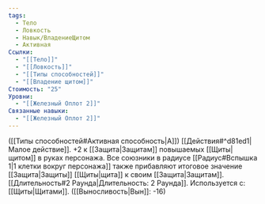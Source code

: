 ```yaml
---
tags:
  - Тело
  - Ловкость
  - Навык/ВладениеЩитом
  - Активная
Ссылки:
  - "[[Тело]]"
  - "[[Ловкость]]"
  - "[[Типы способностей]]"
  - "[[Владение щитом]]"
Стоимость: "25"
Уровни:
  - "[[Железный Оплот 2]]"
Связанные навыки:
  - "[[Железный Оплот 2]]"
---
```

([[Типы способностей#Активная способность|А]]) [[Действия#^d81ed1|Малое действие]]. +2 к [[Защита|Защитам]] повышаемых [[Щиты|щитом]] в руках персонажа. Все союзники в радиусе [[Радиус#Вспышка 1|1 клетки вокруг персонажа]] также прибавляют итоговое значение [[Защита|Защиты]] [[Щиты|щита]] к своим [[Защита|Защитам]].  [[Длительность#2 Раунда|Длительность: 2 Раунда]]. Используется с: [[Щиты|Щитами]]. ([[Выносливость|Вын]]: -16)